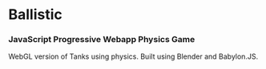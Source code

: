 # Ballistic

### JavaScript Progressive Webapp Physics Game

WebGL version of Tanks using physics. Built using Blender and Babylon.JS.
